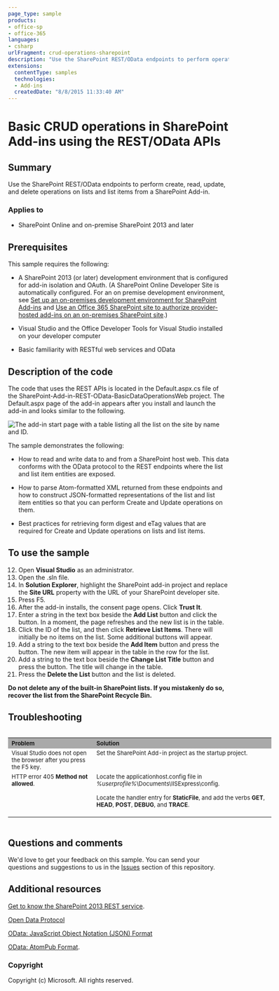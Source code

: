 ```yaml
--- 
page_type: sample 
products: 
- office-sp
- office-365 
languages: 
- csharp
urlFragment: crud-operations-sharepoint
description: "Use the SharePoint REST/OData endpoints to perform operations on lists and list items from a SharePoint Add-in."
extensions: 
  contentType: samples 
  technologies: 
  - Add-ins 
  createdDate: "8/8/2015 11:33:40 AM"
---
```


# Basic CRUD operations in SharePoint Add-ins using the REST/OData APIs

## Summary
Use the SharePoint REST/OData endpoints to perform create, read, update, and delete operations on lists and list items from a SharePoint Add-in.

### Applies to
-  SharePoint Online and on-premise SharePoint 2013 and later 

## Prerequisites
This sample requires the following:


- A SharePoint 2013 (or later) development environment that is configured for add-in isolation and OAuth. (A SharePoint Online Developer Site is automatically configured. For an on premise development environment, see [Set up an on-premises development environment for SharePoint Add-ins](https://msdn.microsoft.com/library/office/fp179923.aspx) and [Use an Office 365 SharePoint site to authorize provider-hosted add-ins on an on-premises SharePoint site](https://msdn.microsoft.com/library/office/dn155905.aspx).) 


- Visual Studio and the Office Developer Tools for Visual Studio installed on your developer computer 


- Basic familiarity with RESTful web services and OData

## Description of the code ##
The code that uses the REST APIs is located in the Default.aspx.cs file of the SharePoint-Add-in-REST-OData-BasicDataOperationsWeb project. The Default.aspx page of the add-in appears after you install and launch the add-in and looks similar to the following.

![The add-in start page with a table listing all the list on the site by name and ID.](/description/fig1.gif) 



The sample demonstrates the following:


- How to read and write data to and from a SharePoint host web. This data conforms with the OData protocol to the REST endpoints where the list and list item entities are exposed. 



- How to parse Atom-formatted XML returned from these endpoints and how to construct JSON-formatted representations of the list and list item entities so that you can perform Create and Update operations on them. 


- Best practices for retrieving form digest and eTag values that are required for Create and Update operations on lists and list items. 


## To use the sample #

12. Open **Visual Studio** as an administrator.
13. Open the .sln file.
13. In **Solution Explorer**, highlight the SharePoint add-in project and replace the **Site URL** property with the URL of your SharePoint developer site.
14. Press F5.
15. After the add-in installs, the consent page opens. Click **Trust It**.
16. Enter a string in the text box beside the **Add List** button and click the button. In a moment, the page refreshes and the new list is in the table.
17. Click the ID of the list, and then click **Retrieve List Items**. There will initially be no items on the list. Some additional buttons will appear.
18. Add a string to the text box beside the **Add Item** button and press the button. The new item will appear in the table in the row for the list.
19. Add a string to the text box beside the **Change List Title** button and press the button. The title will change in the table.
20. Press the **Delete the List** button and the list is deleted.

**Do not delete any of the built-in SharePoint lists. If you mistakenly do so, recover the list from the SharePoint Recycle Bin.**

## Troubleshooting

<table border="0" cellspacing="5" cellpadding="5" frame="void" align="left" style="width:601px; height:212px">
<tbody>
<tr style="background-color:#a9a9a9">
<th align="left" scope="col"><strong><span style="font-size:small">Problem </span>
</strong></th>
<th align="left" scope="col"><strong><span style="font-size:small">Solution</span></strong></th>
</tr>
<tr valign="top">
<td><span style="font-size:small">Visual Studio does not open the browser after you press the F5 key.</span></td>
<td><span style="font-size:small">Set the SharePoint Add-in project as the startup project.</span></td>
</tr>
<tr valign="top">
<td><span style="font-size:small">HTTP error 405 <strong>Method not allowed</strong>.</span></td>
<td><span style="font-size:small">Locate the applicationhost.config file in <em>%userprofile%</em>\Documents\IISExpress\config.</span>
<p><span style="font-size:small">Locate the handler entry for <strong>StaticFile</strong>, and add the verbs
<strong>GET</strong>, <strong>HEAD</strong>, <strong>POST</strong>, <strong>DEBUG</strong>, and
<strong>TRACE</strong>.</span></p>
</td>
</tr>
</tbody>
</table>

## Questions and comments

We'd love to get your feedback on this sample. You can send your questions and suggestions to us in the [Issues](https://github.com/OfficeDev/SharePoint-Add-in-REST-OData-BasicDataOperations/issues) section of this repository.
  
## Additional resources

[Get to know the SharePoint 2013 REST service](https://msdn.microsoft.com/library/fp142380.aspx).

[Open Data Protocol](http://www.odata.org/)
 
[OData: JavaScript Object Notation (JSON) Format](http://www.odata.org/developers/protocols/json-format)

[OData: AtomPub Format](http://www.odata.org/developers/protocols/atom-format).

### Copyright

Copyright (c) Microsoft. All rights reserved.





